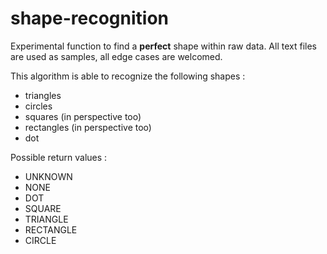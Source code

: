 shape-recognition
=================

Experimental function to find a **perfect** shape within raw data. All text files are used as samples, all edge cases are welcomed.

This algorithm is able to recognize the following shapes :
- triangles
- circles
- squares (in perspective too)
- rectangles (in perspective too)
- dot

Possible return values :
- UNKNOWN
- NONE
- DOT
- SQUARE
- TRIANGLE
- RECTANGLE
- CIRCLE
